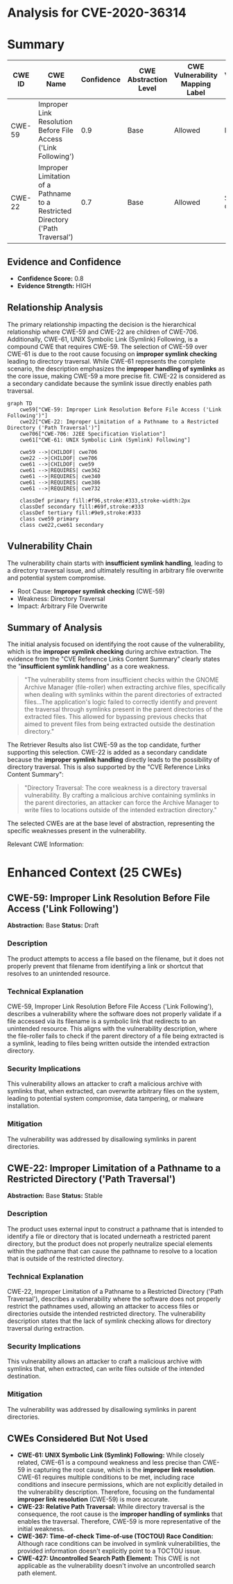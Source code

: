 # Analysis for CVE-2020-36314

# Summary

| CWE ID | CWE Name | Confidence | CWE Abstraction Level | CWE Vulnerability Mapping Label | CWE-Vulnerability Mapping Notes |
|---|---|---|---|---|---|
| CWE-59 | Improper Link Resolution Before File Access ('Link Following') | 0.9 | Base | Allowed | Primary CWE |
| CWE-22 | Improper Limitation of a Pathname to a Restricted Directory ('Path Traversal') | 0.7 | Base | Allowed | Secondary Candidate |

## Evidence and Confidence

*   **Confidence Score:** 0.8
*   **Evidence Strength:** HIGH

## Relationship Analysis
The primary relationship impacting the decision is the hierarchical relationship where CWE-59 and CWE-22 are children of CWE-706. Additionally, CWE-61, UNIX Symbolic Link (Symlink) Following, is a compound CWE that requires CWE-59. The selection of CWE-59 over CWE-61 is due to the root cause focusing on **improper symlink checking** leading to directory traversal. While CWE-61 represents the complete scenario, the description emphasizes the **improper handling of symlinks** as the core issue, making CWE-59 a more precise fit. CWE-22 is considered as a secondary candidate because the symlink issue directly enables path traversal.

```mermaid
graph TD
    cwe59["CWE-59: Improper Link Resolution Before File Access ('Link Following')"]
    cwe22["CWE-22: Improper Limitation of a Pathname to a Restricted Directory ('Path Traversal')"]
    cwe706["CWE-706: J2EE Specification Violation"]
    cwe61["CWE-61: UNIX Symbolic Link (Symlink) Following"]

    cwe59 -->|CHILDOF| cwe706
    cwe22 -->|CHILDOF| cwe706
    cwe61 -->|CHILDOF| cwe59
    cwe61 -->|REQUIRES| cwe362
    cwe61 -->|REQUIRES| cwe340
    cwe61 -->|REQUIRES| cwe386
    cwe61 -->|REQUIRES| cwe732

    classDef primary fill:#f96,stroke:#333,stroke-width:2px
    classDef secondary fill:#69f,stroke:#333
    classDef tertiary fill:#9e9,stroke:#333
    class cwe59 primary
    class cwe22,cwe61 secondary
```

## Vulnerability Chain
The vulnerability chain starts with **insufficient symlink handling**, leading to a directory traversal issue, and ultimately resulting in arbitrary file overwrite and potential system compromise.
  - Root Cause: **Improper symlink checking** (CWE-59)
  - Weakness: Directory Traversal
  - Impact: Arbitrary File Overwrite

## Summary of Analysis
The initial analysis focused on identifying the root cause of the vulnerability, which is the **improper symlink checking** during archive extraction. The evidence from the "CVE Reference Links Content Summary" clearly states the "**insufficient symlink handling**" as a core weakness.

> "The vulnerability stems from insufficient checks within the GNOME Archive Manager (file-roller) when extracting archive files, specifically when dealing with symlinks within the parent directories of extracted files...The application's logic failed to correctly identify and prevent the traversal through symlinks present in the parent directories of the extracted files. This allowed for bypassing previous checks that aimed to prevent files from being extracted outside the destination directory."

The Retriever Results also list CWE-59 as the top candidate, further supporting this selection.
CWE-22 is added as a secondary candidate because the **improper symlink handling** directly leads to the possibility of directory traversal. This is also supported by the "CVE Reference Links Content Summary":

> "Directory Traversal: The core weakness is a directory traversal vulnerability. By crafting a malicious archive containing symlinks in the parent directories, an attacker can force the Archive Manager to write files to locations outside of the intended extraction directory."

The selected CWEs are at the base level of abstraction, representing the specific weaknesses present in the vulnerability.

Relevant CWE Information:

# Enhanced Context (25 CWEs)

## CWE-59: Improper Link Resolution Before File Access ('Link Following')
**Abstraction:** Base
**Status:** Draft

### Description
The product attempts to access a file based on the filename, but it does not properly prevent that filename from identifying a link or shortcut that resolves to an unintended resource.

### Technical Explanation
CWE-59, Improper Link Resolution Before File Access ('Link Following'), describes a vulnerability where the software does not properly validate if a file accessed via its filename is a symbolic link that redirects to an unintended resource. This aligns with the vulnerability description, where the file-roller fails to check if the parent directory of a file being extracted is a symlink, leading to files being written outside the intended extraction directory.

### Security Implications
This vulnerability allows an attacker to craft a malicious archive with symlinks that, when extracted, can overwrite arbitrary files on the system, leading to potential system compromise, data tampering, or malware installation.

### Mitigation
The vulnerability was addressed by disallowing symlinks in parent directories.

## CWE-22: Improper Limitation of a Pathname to a Restricted Directory ('Path Traversal')
**Abstraction:** Base
**Status:** Stable

### Description
The product uses external input to construct a pathname that is intended to identify a file or directory that is located underneath a restricted parent directory, but the product does not properly neutralize special elements within the pathname that can cause the pathname to resolve to a location that is outside of the restricted directory.

### Technical Explanation
CWE-22, Improper Limitation of a Pathname to a Restricted Directory ('Path Traversal'), describes a vulnerability where the software does not properly restrict the pathnames used, allowing an attacker to access files or directories outside the intended restricted directory. The vulnerability description states that the lack of symlink checking allows for directory traversal during extraction.

### Security Implications
This vulnerability allows an attacker to craft a malicious archive with symlinks that, when extracted, can write files outside of the intended destination.

### Mitigation
The vulnerability was addressed by disallowing symlinks in parent directories.

## CWEs Considered But Not Used

*   **CWE-61: UNIX Symbolic Link (Symlink) Following:** While closely related, CWE-61 is a compound weakness and less precise than CWE-59 in capturing the root cause, which is the **improper link resolution**. CWE-61 requires multiple conditions to be met, including race conditions and insecure permissions, which are not explicitly detailed in the vulnerability description. Therefore, focusing on the fundamental **improper link resolution** (CWE-59) is more accurate.
*   **CWE-23: Relative Path Traversal:** While directory traversal is the consequence, the root cause is the **improper handling of symlinks** that enables the traversal. Therefore, CWE-59 is more representative of the initial weakness.
*   **CWE-367: Time-of-check Time-of-use (TOCTOU) Race Condition:** Although race conditions can be involved in symlink vulnerabilities, the provided information doesn't explicitly point to a TOCTOU issue.
*   **CWE-427: Uncontrolled Search Path Element:** This CWE is not applicable as the vulnerability doesn't involve an uncontrolled search path element.